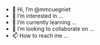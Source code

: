 - 👋 Hi, I’m @mmcuegniet
- 👀 I’m interested in ...
- 🌱 I’m currently learning ...
- 💞️ I’m looking to collaborate on ...
- 📫 How to reach me ...

<!---
mmcuegniet/mmcuegniet is a ✨ special ✨ repository because its `README.md` (this file) appears on your GitHub profile.
You can click the Preview link to take a look at your changes.
--->

